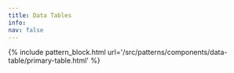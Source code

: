 ```yaml
---
title: Data Tables
info:
nav: false
---
```


{% include pattern_block.html url='/src/patterns/components/data-table/primary-table.html' %}
